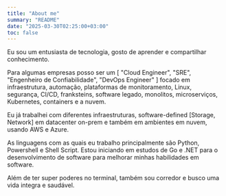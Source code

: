 ```yaml
---
title: "About me"
summary: "README"
date: "2025-03-30T02:25:00+03:00"
toc: false
---
```



Eu sou um entusiasta de tecnologia, gosto de aprender e compartilhar conhecimento. 

Para algumas empresas posso ser um [ "Cloud Engineer", "SRE", "Engenheiro de Confiabilidade", "DevOps Engineer" ] focado em infraestrutura, automação, plataformas de monitoramento, Linux, segurança, CI/CD, franksteins, software legado, monolitos, microserviços, Kubernetes, containers e a nuvem. 

Eu já trabalhei com diferentes infraestruturas, software-defined [Storage, Network] em datacenter on-prem e também em ambientes em nuvem, usando AWS e Azure.

As linguagens com as quais eu trabalho principalmente são Python, Powershell e Shell Script. Estou iniciando em estudos de Go e .NET para o desenvolvimento de software para melhorar minhas habilidades em software. 

Além de ter super poderes no terminal, também sou corredor e busco uma vida integra e saudável.


